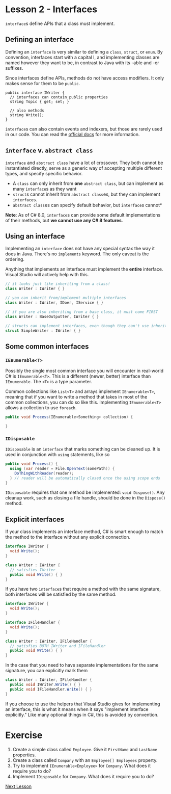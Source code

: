# Lesson 2 - Interfaces

`interface`s define APIs that a class must implement. 

## Defining an interface

Defining an `interface` is very similar to defining a `class`, `struct`, or `enum`. By convention, interfaces start with a capital I, and implementing classes are named however they want to be, in contrast to Java with its -able and -er suffixes.

Since interfaces define APIs, methods do not have access modifiers. It only makes sense for them to be `public`.

```CSharp
public interface IWriter {
  // interfaces can contain public properties
  string Topic { get; set; }

  // also methods
  string Write(); 
}
```

`interface`s can also contain events and indexers, but those are rarely used in our code. You can read the [official docs](https://docs.microsoft.com/en-us/dotnet/csharp/language-reference/keywords/interface) for more information.

## `interface` v. `abstract class`

`interface` and `abstract class` have a lot of crossover. They both cannot be instantiated directly, serve as a generic way of accepting multiple different types, and specify specific behavior. 

- A `class` can only inherit from **one** `abstract class`, but can implement as many `interface`s as they want
- `struct`s cannot inherit from `abstract class`es, but they can implement `interface`s. 
- `abstract class`es can specify default behavior, but `interface`s cannot*

**Note**: As of C# 8.0, `interface`s can provide some default implementations of their methods, but **we cannot use any C# 8 features**.

## Using an interface

Implementing an `interface` does not have any special syntax the way it does in Java. There's no `implements` keyword. The only caveat is the ordering.

Anything that implements an interface must implement the **entire** interface. Visual Studio will actively help with this.

```csharp
// it looks just like inheriting from a class!
class Writer : IWriter { }

// you can inherit from/implement multiple interfaces
class Writer : IWriter, IDoer, IService { }

// if you are also inheriting from a base class, it must come FIRST
class Writer : BaseOutputter, IWriter { }

// structs can implement interfaces, even though they can't use inheritance
struct SimpleWriter : IWriter { }
```

## Some common interfaces

### `IEnumerable<T>`

Possibly the single most common interface you will encounter in real-world C# is `IEnumerable<T>`. This is a different (newer, better) interface than `IEnumerable`. The `<T>` is a type parameter. 

Common collections like `List<T>` and arrays implement `IEnumerable<T>`, meaning that if you want to write a method that takes in most of the common collections, you can do so like this. Implementing `IEnumerable<T>` allows a collection to use `foreach`.

```csharp
public void Process(IEnumerable<Something> collection) {

}
```

### `IDisposable`

`IDisposable` is an `interface` that marks something can be cleaned up. It is used in conjunction with `using` statements, like so

```csharp
public void Process() {
  using (var reader = File.OpenText(somePath)) {
    DoThingWithReader(reader);
  } // reader will be automatically closed once the using scope ends
}
```

`IDisposable` requires that one method be implemented: `void Dispose()`. Any cleanup work, such as closing a file handle, should be done in the `Dispose()` method.

## Explicit interfaces

If your class implements an interface method, C# is smart enough to match the method to the interface without any explicit connection.

```csharp
interface IWriter {
  void Write();
}

class Writer : IWriter {
  // satisfies IWriter
  public void Write() { }
}
```

If you have two `interface`s that require a method with the same signature, both interfaces will be satisfied by the same method.

```csharp
interface IWriter {
  void Write();
}

interface IFileHandler {
  void Write();
}

class Writer : IWriter, IFileHandler {
  // satisfies BOTH IWriter and IFileHandler
  public void Write() { }
}
```

In the case that you need to have separate implementations for the same signature, you can explicitly mark them

```csharp
class Writer : IWriter, IFileHandler {
  public void IWriter.Write() { }
  public void IFileHandler.Write() { }
}
```

If you choose to use the helpers that Visual Studio gives for implementing an interface, this is what it means when it says "implement interface explicitly." Like many optional things in C#, this is avoided by convention.

# Exercise

1. Create a simple class called `Employee`. Give it `FirstName` and `LastName` properties.
2. Create a class called `Company` with an `Employee[] Employees` property.
3. Try to implement `IEnumerable<Employee>` for `Company`. What does it require you to do?
4. Implement `IDisposable` for `Company`. What does it require you to do?

[Next Lesson](3-IEnumerable.md)